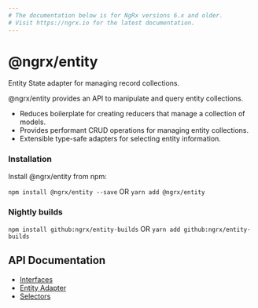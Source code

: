 ```yaml
---
# The documentation below is for NgRx versions 6.x and older.
# Visit https://ngrx.io for the latest documentation.
---
```


# @ngrx/entity

Entity State adapter for managing record collections.

@ngrx/entity provides an API to manipulate and query entity collections.

- Reduces boilerplate for creating reducers that manage a collection of models.
- Provides performant CRUD operations for managing entity collections.
- Extensible type-safe adapters for selecting entity information.

### Installation

Install @ngrx/entity from npm:

`npm install @ngrx/entity --save` OR `yarn add @ngrx/entity`

### Nightly builds

`npm install github:ngrx/entity-builds` OR `yarn add github:ngrx/entity-builds`

## API Documentation

- [Interfaces](./interfaces.md)
- [Entity Adapter](./adapter.md)
- [Selectors](./adapter.md#entity-selectors)
